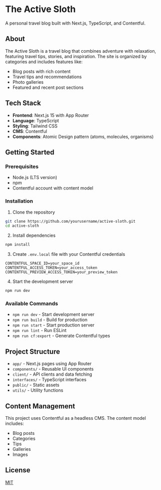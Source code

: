 # The Active Sloth

A personal travel blog built with Next.js, TypeScript, and Contentful.

## About

The Active Sloth is a travel blog that combines adventure with relaxation, featuring travel tips, stories, and inspiration. The site is organized by categories and includes features like:

- Blog posts with rich content
- Travel tips and recommendations
- Photo galleries
- Featured and recent post sections

## Tech Stack

- **Frontend**: Next.js 15 with App Router
- **Language**: TypeScript
- **Styling**: Tailwind CSS
- **CMS**: Contentful
- **Components**: Atomic Design pattern (atoms, molecules, organisms)

## Getting Started

### Prerequisites

- Node.js (LTS version)
- npm
- Contentful account with content model

### Installation

1. Clone the repository
```bash
git clone https://github.com/yourusername/active-sloth.git
cd active-sloth
```

2. Install dependencies
```bash
npm install
```

3. Create `.env.local` file with your Contentful credentials
```
CONTENTFUL_SPACE_ID=your_space_id
CONTENTFUL_ACCESS_TOKEN=your_access_token
CONTENTFUL_PREVIEW_ACCESS_TOKEN=your_preview_token
```

4. Start the development server
```bash
npm run dev
```

### Available Commands

- `npm run dev` - Start development server
- `npm run build` - Build for production
- `npm run start` - Start production server
- `npm run lint` - Run ESLint
- `npm run cf:export` - Generate Contentful types

## Project Structure

- `app/` - Next.js pages using App Router
- `components/` - Reusable UI components
- `client/` - API clients and data fetching
- `interfaces/` - TypeScript interfaces
- `public/` - Static assets
- `utils/` - Utility functions

## Content Management

This project uses Contentful as a headless CMS. The content model includes:
- Blog posts
- Categories
- Tips
- Galleries
- Images

## License

[MIT](LICENSE)